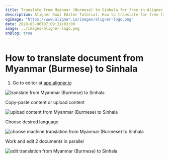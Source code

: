 ```yaml
---
title: Translate from Myanmar (Burmese) to Sinhala for free in Aligner Editor
description: Aligner Dual Editor Tutorial. How to translate for free from Myanmar (Burmese) to Sinhala. Aligner is multilingual document management platform. 
ogImage: "https://www.aligner.io/images/aligner-logo.png"
date: 2020-05-06T07:09:21+03:00
image: ../images/aligner-logo.png
onBlog: true
---
```


# How to translate document from Myanmar (Burmese) to Sinhala

1. Go to editor at [app.aligner.io](https://app.aligner.io "Aligner App web page")

![translate from Myanmar (Burmese) to Sinhala](../aligner-blank-editor.png "translate from Myanmar (Burmese) to Sinhala")

Copy-paste content or upload content

![upload content from Myanmar (Burmese) to Sinhala](../aligner-uploaded-document.png "upload content from Myanmar (Burmese) to Sinhala")

Choose desired language

![choose machine translation from Myanmar (Burmese) to Sinhala](../aligner-language-dropdown.png "choose machine translation from Myanmar (Burmese) to Sinhala")

Work and edit 2 documents in parallel

![edit translation from Myanmar (Burmese) to Sinhala](../aligner-double-sitded-editor.png "edit translation from Myanmar (Burmese) to Sinhala")

